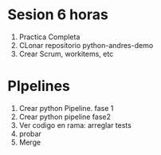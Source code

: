 # Sesion 6 horas
1. Practica Completa
2. CLonar repositorio python-andres-demo
3. Crear Scrum, workitems, etc

# PIpelines
1. Crear python Pipeline. fase 1
2. Crear python pipeline fase2
3. Ver codigo en rama: arreglar tests
4. probar
5. Merge



